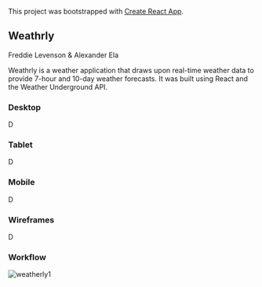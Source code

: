 This project was bootstrapped with [Create React App](https://github.com/facebookincubator/create-react-app).


## Weathrly
Freddie Levenson & Alexander Ela

Weathrly is a weather application that draws upon real-time weather data to provide 7-hour and 10-day weather forecasts. It was built using React and the Weather Underground API.

### Desktop
D

### Tablet
D

### Mobile
D

### Wireframes
D

### Workflow
![weatherly1](https://user-images.githubusercontent.com/34214595/43305130-c40890b2-9133-11e8-96de-cd5d1d554524.png)
